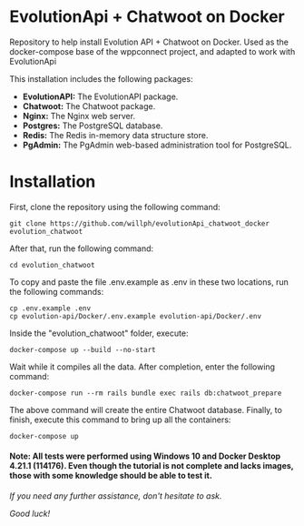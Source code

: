 # EvolutionApi + Chatwoot on Docker

Repository to help install Evolution API + Chatwoot on Docker.  Used as the docker-compose base of the wppconnect project, and adapted to work with EvolutionApi

This installation includes the following packages:

* **EvolutionAPI:** The EvolutionAPI package.
* **Chatwoot:** The Chatwoot package.
* **Nginx:** The Nginx web server.
* **Postgres:** The PostgreSQL database.
* **Redis:** The Redis in-memory data structure store.
* **PgAdmin:** The PgAdmin web-based administration tool for PostgreSQL.

# Installation

First, clone the repository using the following command:

    git clone https://github.com/willph/evolutionApi_chatwoot_docker evolution_chatwoot

After that, run the following command:

    cd evolution_chatwoot

To copy and paste the file .env.example as .env in these two locations, run the following commands:

    cp .env.example .env
    cp evolution-api/Docker/.env.example evolution-api/Docker/.env

Inside the "evolution_chatwoot" folder, execute:

    docker-compose up --build --no-start

Wait while it compiles all the data. After completion, enter the following command:

    docker-compose run --rm rails bundle exec rails db:chatwoot_prepare

The above command will create the entire Chatwoot database. Finally, to finish, execute this command to bring up all the containers:

    docker-compose up


#### Note: All tests were performed using Windows 10 and Docker Desktop 4.21.1 (114176). Even though the tutorial is not complete and lacks images, those with some knowledge should be able to test it.


_If you need any further assistance, don't hesitate to ask._

_Good luck!_

